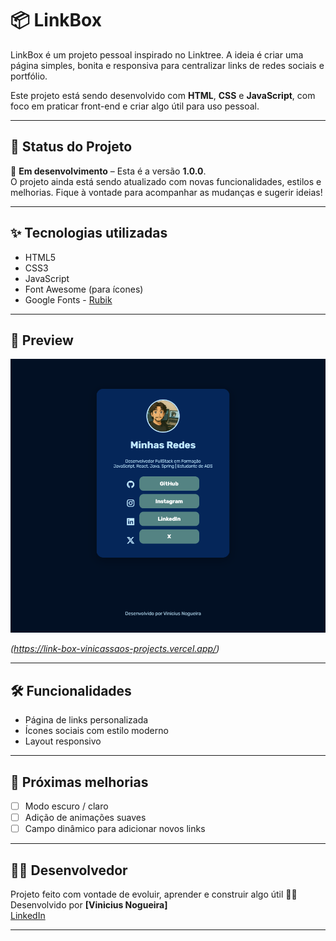 # 📦 LinkBox

LinkBox é um projeto pessoal inspirado no Linktree. A ideia é criar uma página simples, bonita e responsiva para centralizar links de redes sociais e portfólio.

Este projeto está sendo desenvolvido com **HTML**, **CSS** e **JavaScript**, com foco em praticar front-end e criar algo útil para uso pessoal.

---

## 🧪 Status do Projeto

🚧 **Em desenvolvimento** – Esta é a versão **1.0.0**.  
O projeto ainda está sendo atualizado com novas funcionalidades, estilos e melhorias. Fique à vontade para acompanhar as mudanças e sugerir ideias!

---

## ✨ Tecnologias utilizadas

- HTML5
- CSS3
- JavaScript
- Font Awesome (para ícones)
- Google Fonts - [Rubik](https://fonts.google.com/specimen/Rubik)

---

## 📸 Preview

![Screenshot do LinkBox](./assets/screenshot_LinkBox.png) 

*(https://link-box-vinicassaos-projects.vercel.app/)*

---

## 🛠 Funcionalidades

- Página de links personalizada
- Ícones sociais com estilo moderno
- Layout responsivo

---

## 📌 Próximas melhorias

- [ ] Modo escuro / claro
- [ ] Adição de animações suaves
- [ ] Campo dinâmico para adicionar novos links

---

## 👨‍💻 Desenvolvedor

Projeto feito com vontade de evoluir, aprender e construir algo útil 🌱🚧  
Desenvolvido por **[Vinicius Nogueira]**  
[LinkedIn](https://www.linkedin.com/in/vinicius-nogueira-cass%C3%A3o/)

---

